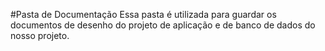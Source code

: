 #Pasta de Documentação
Essa pasta é utilizada para guardar os documentos de desenho do projeto de aplicação e de banco de dados do nosso projeto.

